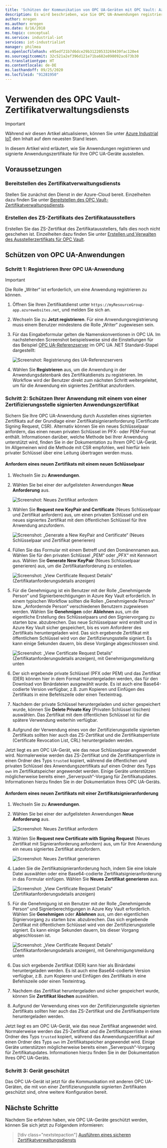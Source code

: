 ```yaml
---
title: 'Schützen der Kommunikation von OPC UA-Geräten mit OPC Vault: Azure | Microsoft-Dokumentation'
description: Es wird beschrieben, wie Sie OPC UA-Anwendungen registrieren und signierte Anwendungszertifikate für Ihre OPC UA-Geräte mit OPC Vault ausstellen.
author: mregen
ms.author: mregen
ms.date: 8/16/2018
ms.topic: conceptual
ms.service: industrial-iot
services: iot-industrialiot
manager: philmea
ms.openlocfilehash: e95edf21b7d6dce29b31220533269439fac120e4
ms.sourcegitcommit: 32c521a2ef396d121e71ba682e098092ac673b30
ms.translationtype: HT
ms.contentlocale: de-DE
ms.lasthandoff: 09/25/2020
ms.locfileid: "91281950"
---
```

# <a name="use-the-opc-vault-certificate-management-service"></a>Verwenden des OPC Vault-Zertifikatverwaltungsdiensts

> [!IMPORTANT]
> Während wir diesen Artikel aktualisieren, können Sie unter [Azure Industrial IoT](https://azure.github.io/Industrial-IoT/) den Inhalt auf dem neuesten Stand lesen.

In diesem Artikel wird erläutert, wie Sie Anwendungen registrieren und signierte Anwendungszertifikate für Ihre OPC UA-Geräte ausstellen.

## <a name="prerequisites"></a>Voraussetzungen

### <a name="deploy-the-certificate-management-service"></a>Bereitstellen des Zertifikatverwaltungsdiensts

Stellen Sie zunächst den Dienst in der Azure-Cloud bereit. Einzelheiten dazu finden Sie unter [Bereitstellen des OPC Vault-Zertifikatverwaltungsdiensts](howto-opc-vault-deploy.md).

### <a name="create-the-issuer-ca-certificate"></a>Erstellen des ZS-Zertifikats des Zertifikatausstellers

Erstellen Sie das ZS-Zertifikat des Zertifikatausstellers, falls dies noch nicht geschehen ist. Einzelheiten dazu finden Sie unter [Erstellen und Verwalten des Ausstellerzertifikats für OPC Vault](howto-opc-vault-manage.md).

## <a name="secure-opc-ua-applications"></a>Schützen von OPC UA-Anwendungen

### <a name="step-1-register-your-opc-ua-application"></a>Schritt 1: Registrieren Ihrer OPC UA-Anwendung 

> [!IMPORTANT]
> Die Rolle „Writer“ ist erforderlich, um eine Anwendung registrieren zu können.

1. Öffnen Sie Ihren Zertifikatdienst unter `https://myResourceGroup-app.azurewebsites.net`, und melden Sie sich an.
2. Wechseln Sie zu **Jetzt registrieren**. Für eine Anwendungsregistrierung muss einem Benutzer mindestens die Rolle „Writer“ zugewiesen sein.
2. Für das Eingabeformular gelten die Namenskonventionen in OPC UA. Im nachstehenden Screenshot beispielsweise sind die Einstellungen für das Beispiel [OPC UA-Referenzserver](https://github.com/OPCFoundation/UA-.NETStandard/tree/master/Applications/ReferenceServer) im OPC UA .NET Standard-Stapel dargestellt:

   ![Screenshot: Registrierung des UA-Referenzservers](media/howto-opc-vault-secure/reference-server-registration.png "Registrierung des UA-Referenzservers")

5. Wählen Sie **Registrieren** aus, um die Anwendung in der Anwendungsdatenbank des Zertifikatdiensts zu registrieren. Im Workflow wird der Benutzer direkt zum nächsten Schritt weitergeleitet, um für die Anwendung ein signiertes Zertifikat anzufordern.

### <a name="step-2-secure-your-application-with-a-ca-signed-application-certificate"></a>Schritt 2: Schützen Ihrer Anwendung mit einem von einer Zertifizierungsstelle signierten Anwendungszertifikat

Sichern Sie Ihre OPC UA-Anwendung durch Ausstellen eines signierten Zertifikats auf der Grundlage einer Zertifikatsignieranforderung (Certificate Signing Request, CSR). Alternativ können Sie ein neues Schlüsselpaar anfordern, das einen neuen privaten Schlüssel im PFX- oder PEM-Format enthält. Informationen darüber, welche Methode bei Ihrer Anwendung unterstützt wird, finden Sie in der Dokumentation zu Ihrem OPC UA-Gerät. Im Allgemeinen wird die Methode mit CSR empfohlen, weil hierfür kein privater Schlüssel über eine Leitung übertragen werden muss.

#### <a name="request-a-new-certificate-with-a-new-keypair"></a>Anfordern eines neuen Zertifikats mit einem neuen Schlüsselpaar

1. Wechseln Sie zu **Anwendungen**.
3. Wählen Sie bei einer der aufgelisteten Anwendungen **Neue Anforderung** aus.

   ![Screenshot: Neues Zertifikat anfordern](media/howto-opc-vault-secure/request-new-certificate.png "Anfordern des neuen Zertifikats")

3. Wählen Sie **Request new KeyPair and Certificate** (Neues Schlüsselpaar und Zertifikat anfordern) aus, um einen privaten Schlüssel und ein neues signiertes Zertifikat mit dem öffentlichen Schlüssel für Ihre Anwendung anzufordern.

   ![Screenshot: „Generate a New KeyPair and Certificate“ (Neues Schlüsselpaar und Zertifikat generieren)](media/howto-opc-vault-secure/generate-new-key-pair.png "Generieren des neuen Schlüsselpaars")

4. Füllen Sie das Formular mit einem Betreff und den Domänennamen aus. Wählen Sie für den privaten Schlüssel „PEM“ oder „PFX“ mit Kennwort aus. Wählen Sie **Generate New KeyPair** (Neues Schlüsselpaar generieren) aus, um die Zertifikatanforderung zu erstellen.

   ![Screenshot: „View Certificate Request Details“ (Zertifikatanforderungsdetails anzeigen)](media/howto-opc-vault-secure/approve-reject.png "Genehmigen des Zertifikats")

5. Für die Genehmigung ist ein Benutzer mit der Rolle „Genehmigende Person“ und Signierberechtigungen in Azure Key Vault erforderlich. In einem typischen Workflow sollten die Rollen „Genehmigende Person“ bzw. „Anfordernde Person“ verschiedenen Benutzern zugewiesen werden. Wählen Sie **Genehmigen** oder **Ablehnen** aus, um die eigentliche Erstellung des Schlüsselpaars und den Signiervorgang zu starten bzw. abzubrechen. Das neue Schlüsselpaar wird erstellt und in Azure Key Vault sicher gespeichert, bis es vom Anforderer des Zertifikats heruntergeladen wird. Das sich ergebende Zertifikat mit öffentlichem Schlüssel wird von der Zertifizierungsstelle signiert. Es kann einige Sekunden dauern, bis diese Vorgänge abgeschlossen sind.

   ![Screenshot: „View Certificate Request Details“ (Zertifikatanforderungsdetails anzeigen), mit Genehmigungsmeldung unten](media/howto-opc-vault-secure/view-key-pair.png "Anzeigen des Schlüsselpaars")

7. Der sich ergebende private Schlüssel (PFX oder PEM) und das Zertifikat (DER) können hier in dem Format heruntergeladen werden, das für den Download von Binärdateien ausgewählt wurde. Es ist auch eine Base64-codierte Version verfügbar, z.B. zum Kopieren und Einfügen des Zertifikats in eine Befehlszeile oder einen Texteintrag. 
8. Nachdem der private Schlüssel heruntergeladen und sicher gespeichert wurde, können Sie **Delete Private Key** (Privaten Schlüssel löschen) auswählen. Das Zertifikat mit dem öffentlichen Schlüssel ist für die spätere Verwendung weiterhin verfügbar.
9. Aufgrund der Verwendung eines von der Zertifizierungsstelle signierten Zertifikats sollten hier auch das ZS-Zertifikat und die Zertifikatsperrliste (Certificate Revocation List, CRL) heruntergeladen werden.

Jetzt liegt es am OPC UA-Gerät, wie das neue Schlüsselpaar angewendet wird. Normalerweise werden das ZS-Zertifikat und die Zertifikatsperrliste in einen Ordner des Typs `trusted` kopiert, während die öffentlichen und privaten Schlüssel des Anwendungszertifikats auf einen Ordner des Typs `own` im Zertifikatspeicher angewendet werden. Einige Geräte unterstützen möglicherweise bereits einen „Serverpush“-Vorgang für Zertifikatupdates. Informationen hierzu finden Sie in der Dokumentation Ihres OPC UA-Geräts.

#### <a name="request-a-new-certificate-with-a-csr"></a>Anfordern eines neuen Zertifikats mit einer Zertifikatsignieranforderung 

1. Wechseln Sie zu **Anwendungen**.
3. Wählen Sie bei einer der aufgelisteten Anwendungen **Neue Anforderung** aus.

   ![Screenshot: Neues Zertifikat anfordern](media/howto-opc-vault-secure/request-new-certificate.png "Anfordern des neuen Zertifikats")

3. Wählen Sie **Request new Certificate with Signing Request** (Neues Zertifikat mit Signieranforderung anfordern) aus, um für Ihre Anwendung ein neues signiertes Zertifikat anzufordern.

   ![Screenshot: Neues Zertifikat generieren](media/howto-opc-vault-secure/generate-new-certificate.png "Generieren des neuen Zertifikats")

4. Laden Sie die Zertifikatsignieranforderung hoch, indem Sie eine lokale Datei auswählen oder eine Base64-codierte Zertifikatsignieranforderung in das Formular einfügen. Wählen Sie **Neues Zertifikat generieren** aus.

   ![Screenshot: „View Certificate Request Details“ (Zertifikatanforderungsdetails anzeigen)](media/howto-opc-vault-secure/approve-reject-csr.png "Genehmigen der Zertifikatsignieranforderung")

5. Für die Genehmigung ist ein Benutzer mit der Rolle „Genehmigende Person“ und Signierberechtigungen in Azure Key Vault erforderlich. Wählen Sie **Genehmigen** oder **Ablehnen** aus, um den eigentlichen Signiervorgang zu starten bzw. abzubrechen. Das sich ergebende Zertifikat mit öffentlichem Schlüssel wird von der Zertifizierungsstelle signiert. Es kann einige Sekunden dauern, bis dieser Vorgang abgeschlossen ist.

   ![Screenshot: „View Certificate Request Details“ (Zertifikatanforderungsdetails anzeigen), mit Genehmigungsmeldung unten](media/howto-opc-vault-secure/view-cert-csr.png "Anzeigen des Zertifikats")

6. Das sich ergebende Zertifikat (DER) kann hier als Binärdatei heruntergeladen werden. Es ist auch eine Base64-codierte Version verfügbar, z.B. zum Kopieren und Einfügen des Zertifikats in eine Befehlszeile oder einen Texteintrag. 
10. Nachdem das Zertifikat heruntergeladen und sicher gespeichert wurde, können Sie **Zertifikat löschen** auswählen.
11. Aufgrund der Verwendung eines von der Zertifizierungsstelle signierten Zertifikats sollten hier auch das ZS-Zertifikat und die Zertifikatsperrliste heruntergeladen werden.

Jetzt liegt es am OPC UA-Gerät, wie das neue Zertifikat angewendet wird. Normalerweise werden das ZS-Zertifikat und die Zertifikatsperrliste in einen Ordner des Typs `trusted` kopiert, während das Anwendungszertifikat auf einen Ordner des Typs `own` im Zertifikatspeicher angewendet wird. Einige Geräte unterstützen möglicherweise bereits einen „Serverpush“-Vorgang für Zertifikatupdates. Informationen hierzu finden Sie in der Dokumentation Ihres OPC UA-Geräts.

### <a name="step-3-device-secured"></a>Schritt 3: Gerät geschützt

Das OPC UA-Gerät ist jetzt für die Kommunikation mit anderen OPC UA-Geräten, die mit von einer Zertifizierungsstelle signierten Zertifikaten geschützt sind, ohne weitere Konfiguration bereit.

## <a name="next-steps"></a>Nächste Schritte

Nachdem Sie erfahren haben, wie OPC UA-Geräte geschützt werden, können Sie sich jetzt zu Folgendem informieren:

> [!div class="nextstepaction"]
> [Ausführen eines sicheren Zertifikatverwaltungsdiensts](howto-opc-vault-secure-ca.md)
